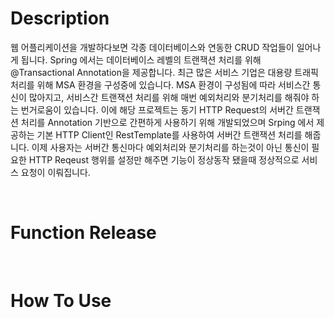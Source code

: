 # Description
웹 어플리케이션을 개발하다보면 각종 데이터베이스와 연동한 CRUD 작업들이 일어나게 됩니다. Spring 에서는 데이터베이스 레벨의 트랜잭션 처리를 위해 @Transactional Annotation을 제공합니다.
최근 많은 서비스 기업은 대용량 트래픽 처리를 위해 MSA 환경을 구성중에 있습니다. MSA 환경이 구성됨에 따라 서비스간 통신이 많아지고, 서비스간 트랜잭션 처리를 위해 매번 예외처리와 분기처리를 해줘야 하는 번거로움이 있습니다.
이에 해당 프로젝트는 동기 HTTP Request의 서버간 트랜잭션 처리를 Annotation 기반으로 간편하게 사용하기 위해 개발되었으며 Srping 에서 제공하는 기본 HTTP Client인 RestTemplate를 사용하여 서버간 트랜잭션 처리를 해줍니다. 이제 사용자는 서버간 통신마다 예외처리와 분기처리를 하는것이 아닌 통신이 필요한 HTTP Reqeust 행위를 설정만 해주면 기능이 정상동작 됐을때 정상적으로 서비스 요청이 이뤄집니다.

<br/>

# Function Release


<br/>

# How To Use
